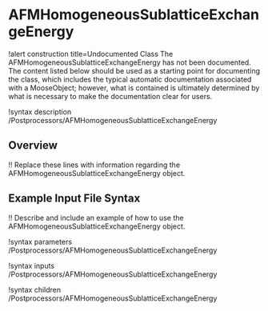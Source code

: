 # AFMHomogeneousSublatticeExchangeEnergy

!alert construction title=Undocumented Class
The AFMHomogeneousSublatticeExchangeEnergy has not been documented. The content listed below should be used as a starting point for
documenting the class, which includes the typical automatic documentation associated with a
MooseObject; however, what is contained is ultimately determined by what is necessary to make the
documentation clear for users.

!syntax description /Postprocessors/AFMHomogeneousSublatticeExchangeEnergy

## Overview

!! Replace these lines with information regarding the AFMHomogeneousSublatticeExchangeEnergy object.

## Example Input File Syntax

!! Describe and include an example of how to use the AFMHomogeneousSublatticeExchangeEnergy object.

!syntax parameters /Postprocessors/AFMHomogeneousSublatticeExchangeEnergy

!syntax inputs /Postprocessors/AFMHomogeneousSublatticeExchangeEnergy

!syntax children /Postprocessors/AFMHomogeneousSublatticeExchangeEnergy
